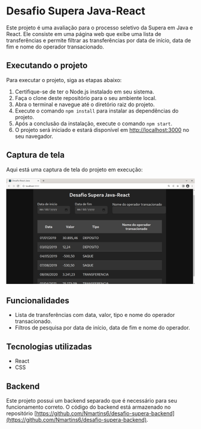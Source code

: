 # Desafio Supera Java-React

Este projeto é uma avaliação para o processo seletivo da Supera em Java e React. Ele consiste em uma página web que exibe uma lista de transferências e permite filtrar as transferências por data de início, data de fim e nome do operador transacionado.

## Executando o projeto
Para executar o projeto, siga as etapas abaixo:

1. Certifique-se de ter o Node.js instalado em seu sistema.
2. Faça o clone deste repositório para o seu ambiente local.
3. Abra o terminal e navegue até o diretório raiz do projeto.
4. Execute o comando `npm install` para instalar as dependências do projeto.
5. Após a conclusão da instalação, execute o comando `npm start`.
6. O projeto será iniciado e estará disponível em [http://localhost:3000](http://localhost:3000) no seu navegador.

## Captura de tela
Aqui está uma captura de tela do projeto em execução:

![Captura de tela](./assets/desafio-java-react.png)

## Funcionalidades
- Lista de transferências com data, valor, tipo e nome do operador transacionado.
- Filtros de pesquisa por data de início, data de fim e nome do operador.

## Tecnologias utilizadas
- React
- CSS

## Backend
Este projeto possui um backend separado que é necessário para seu funcionamento correto. O código do backend está armazenado no repositório [https://github.com/Nmartins6/desafio-supera-backend](https://github.com/Nmartins6/desafio-supera-backend).
